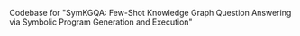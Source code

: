 Codebase for "SymKGQA: Few-Shot Knowledge Graph Question Answering via Symbolic Program Generation and Execution"
